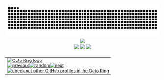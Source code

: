 
###
<br clear="both">
<div align='center'>
<img src="https://raw.githubusercontent.com/itsmeadarsh2008/itsmeadarsh2008/output/snake.svg" alt="Snake animation" />
<img src="https://github-profile-trophy.vercel.app/?username=itsmeadarsh2008&theme=nord&column=5" href="https://github.com/ryo-ma/github-profile-trophy">
</div>
<div align='center'>
    <img src='https://github-readme-stats.vercel.app/api?username=itsmeadarsh2008&theme=blueberry&show_icons=true&hide_border=true&count_private=true'></td>
    <img src='https://github-readme-streak-stats.herokuapp.com/?user=itsmeadarsh2008&theme=blueberry&hide_border=true'></td>
    <img src='https://github-readme-stats.vercel.app/api/top-langs/?username=itsmeadarsh2008&theme=blueberry&show_icons=true&hide_border=true&layout=compact'></td>
</div>

###

<table align="center"><tbody><tr><td><a href="https://octo-ring.com/"><img src="https://octo-ring.com/static/img/widget/top.png" width="99%" alt="Octo Ring logo" align="top"></a><br><a href="https://octo-ring.com/p/itsmeadarsh2008/prev"><img src="https://octo-ring.com/static/img/widget/prev.png" width="33%" alt="previous" align="top" title="previous profile"></a><a href="https://octo-ring.com/p/itsmeadarsh2008/random"><img src="https://octo-ring.com/static/img/widget/random.png" width="33%" alt="random" align="top" title="random profile"></a><a href="https://octo-ring.com/p/itsmeadarsh2008/next"><img src="https://octo-ring.com/static/img/widget/next.png" width="33%" alt="next" align="top" title="next profile"></a><br><a href="https://octo-ring.com/"><img src="https://octo-ring.com/static/img/widget/bottom.png" width="99%" alt="check out other GitHub profiles in the Octo Ring" align="top"></a></td></tr></tbody></table>
